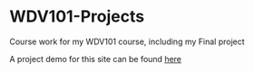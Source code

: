 # WDV101-Projects
Course work for my WDV101 course, including my Final project

A project demo for this site can be found [here](https://youtu.be/BcqrxsAiaas)
